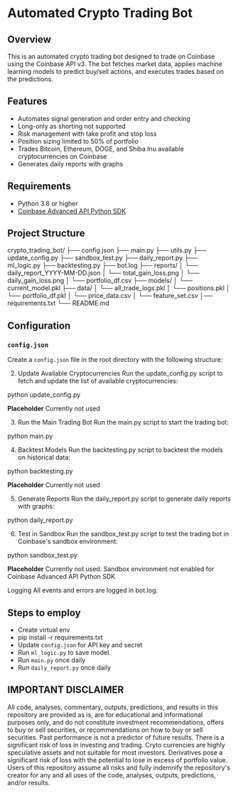 # Automated Crypto Trading Bot

## Overview
This is an automated crypto trading bot designed to trade on Coinbase using the Coinbase API v3. The bot fetches market data, applies machine learning models to predict buy/sell actions, and executes trades based on the predictions.

## Features
- Automates signal generation and order entry and checking
- Long-only as shorting not supported
- Risk management with take profit and stop loss
- Position sizing limited to 50% of portfolio
- Trades Bitcoin, Ethereum, DOGE, and Shiba Inu available cryptocurrencies on Coinbase
- Generates daily reports with graphs

## Requirements
- Python 3.8 or higher
- [Coinbase Advanced API Python SDK](https://coinbase.github.io/coinbase-advanced-py/)

## Project Structure
crypto_trading_bot/
├── config.json
├── main.py
├── utils.py
├── update_config.py
├── sandbox_test.py
├── daily_report.py
├── ml_logic.py
├── backtesting.py
├── bot.log
├── reports/
│ └── daily_report_YYYY-MM-DD.json
│ └── total_gain_loss.png
│ └── daily_gain_loss.png
│ └── portfolio_df.csv
├── models/
│ └── current_model.pkl
├── data/
│ └── all_trade_logs.pkl
│ └── positions.pkl
│ └── portfolio_df.pkl
│ └── price_data.csv
│ └── feature_set.csv
│── requirements.txt
└── README.md


## Configuration

### `config.json`
Create a `config.json` file in the root directory with the following structure:

2. Update Available Cryptocurrencies
Run the update_config.py script to fetch and update the list of available cryptocurrencies:

python update_config.py

__Placeholder__ Currently not used

3. Run the Main Trading Bot
Run the main.py script to start the trading bot:

python main.py

4. Backtest Models
Run the backtesting.py script to backtest the models on historical data:

python backtesting.py

__Placeholder__ Currently not used

5. Generate Reports
Run the daily_report.py script to generate daily reports with graphs:

python daily_report.py

6. Test in Sandbox
Run the sandbox_test.py script to test the trading bot in Coinbase's sandbox environment:

python sandbox_test.py

__Placeholder__ Currently not used. Sandbox environment not enabled for Coinbase Advanced API Python SDK 

Logging
All events and errors are logged in bot.log.

## Steps to employ
- Create virtual env
- pip install -r requirements.txt
- Update `config.json` for API key and secret
- Run `ml_logic.py` to save model
- Run `main.py` once daily
- Run `daily_report.py` once daily

## IMPORTANT DISCLAIMER
All code, analyses, commentary, outputs, predictions, and results in this repository are provided as is, are for educational and informational purposes only, and do not constitute investment recommendations, offers to buy or sell securities, or recommendations on how to buy or sell securities. Past performance is not a predictor of future results. There is a significant risk of loss in investing and trading. Cryto currencies are highly speculative assets and not suitable for most investors. Derivatives pose a significant risk of loss with the potential to lose in excess of portfolio value. Users of this repository assume all risks and fully indemnify the repository's creator for any and all uses of the code, analyses, outputs, predictions, and/or results. 
